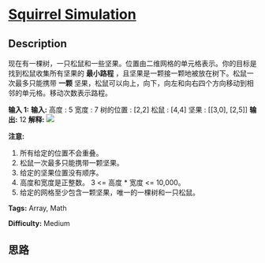 # [Squirrel Simulation][title]

## Description

现在有一棵树，一只松鼠和一些坚果。位置由二维网格的单元格表示。你的目标是找到松鼠收集所有坚果的 **最小路程**
，且坚果是一颗接一颗地被放在树下。松鼠一次最多只能携带 **一颗** 坚果，松鼠可以向上，向下，向左和向右四个方向移动到相邻的单元格。移动次数表示路程。

**输入 1:**
            **输入:**     高度 : 5    宽度 : 7    树的位置 : [2,2]    松鼠 : [4,4]    坚果 : [[3,0], [2,5]]    **输出:** 12    **解释:**    ![](https://assets.leetcode.com/uploads/2018/10/22/squirrel_simulation.png)​​​​​    

**注意:**

  1. 所有给定的位置不会重叠。
  2. 松鼠一次最多只能携带一颗坚果。
  3. 给定的坚果位置没有顺序。
  4. 高度和宽度是正整数。 3 <= 高度 * 宽度 <= 10,000。
  5. 给定的网格至少包含一颗坚果，唯一的一棵树和一只松鼠。


**Tags:** Array, Math

**Difficulty:** Medium

## 思路

[title]: https://leetcode-cn.com/problems/squirrel-simulation
